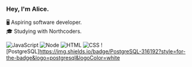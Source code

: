 ### Hey, I'm Alice.

🖥️ Aspiring software developer.<br>
🎓 Studying with Northcoders.

![JavaScript](https://img.shields.io/badge/JavaScript-F7DF1E?style=for-the-badge&logo=javascript&logoColor=black)
![Node](https://img.shields.io/badge/Node.js-43853D?style=for-the-badge&logo=node.js&logoColor=white)
![HTML](https://img.shields.io/badge/HTML5-E34F26?style=for-the-badge&logo=html5&logoColor=white)
![CSS](https://img.shields.io/badge/CSS-239120?&style=for-the-badge&logo=css3&logoColor=white)
![PostgreSQL]https://img.shields.io/badge/PostgreSQL-316192?style=for-the-badge&logo=postgresql&logoColor=white
